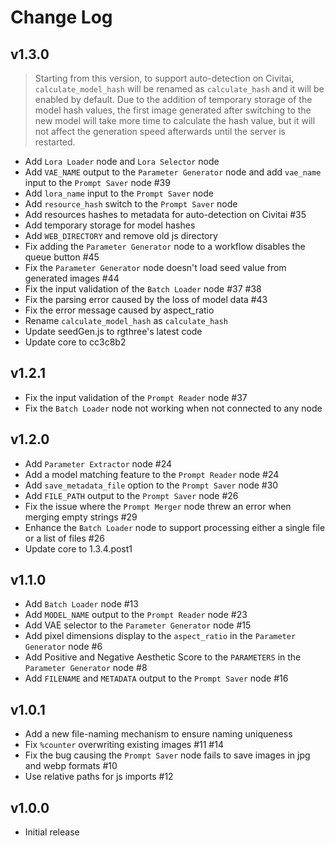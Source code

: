 # Change Log
## v1.3.0
> Starting from this version, to support auto-detection on Civitai, `calculate_model_hash` will be renamed as 
> `calculate_hash` and it will be enabled by default. Due to the addition of temporary storage of the model hash values,
> the first image generated after switching to the new model will take more time to calculate the hash value, 
> but it will not affect the generation speed afterwards until the server is restarted.

- Add `Lora Loader` node and `Lora Selector` node
- Add `VAE_NAME` output to the `Parameter Generator` node and add `vae_name` input to the `Prompt Saver` node #39
- Add `lora_name` input to the `Prompt Saver` node
- Add `resource_hash` switch to the `Prompt Saver` node
- Add resources hashes to metadata for auto-detection on Civitai #35
- Add temporary storage for model hashes
- Add `WEB_DIRECTORY` and remove old js directory
- Fix adding the `Parameter Generator` node to a workflow disables the queue button #45
- Fix the `Parameter Generator` node doesn't load seed value from generated images #44
- Fix the input validation of the `Batch Loader` node #37 #38
- Fix the parsing error caused by the loss of model data #43
- Fix the error message caused by aspect_ratio
- Rename `calculate_model_hash` as `calculate_hash`
- Update seedGen.js to rgthree's latest code
- Update core to cc3c8b2

## v1.2.1
- Fix the input validation of the `Prompt Reader` node #37
- Fix the `Batch Loader` node not working when not connected to any node

## v1.2.0
- Add `Parameter Extractor` node #24
- Add a model matching feature to the `Prompt Reader` node #24
- Add `save_metadata_file` option to the `Prompt Saver` node #30
- Add `FILE_PATH` output to the `Prompt Saver` node #26
- Fix the issue where the `Prompt Merger` node threw an error when merging empty strings #29
- Enhance the `Batch Loader` node to support processing either a single file or a list of files #26
- Update core to 1.3.4.post1

## v1.1.0
- Add `Batch Loader` node #13
- Add `MODEL_NAME` output to the `Prompt Reader` node #23
- Add VAE selector to the `Parameter Generator` node #15
- Add pixel dimensions display to the `aspect_ratio` in the `Parameter Generator` node #6
- Add Positive and Negative Aesthetic Score to the `PARAMETERS` in the `Parameter Generator` node #8
- Add `FILENAME` and `METADATA` output to the `Prompt Saver` node #16

## v1.0.1
- Add a new file-naming mechanism to ensure naming uniqueness
- Fix `%counter` overwriting existing images #11 #14
- Fix the bug causing the `Prompt Saver` node fails to save images in jpg and webp formats #10
- Use relative paths for js imports #12

## v1.0.0
- Initial release